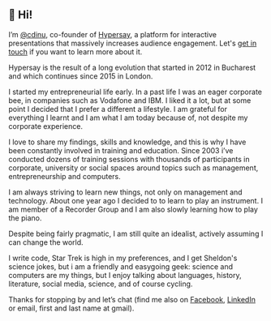## 🖖 Hi!

I’m [@cdinu](https://twitter.com/cdinu), co-founder of [Hypersay](https://hypersay.com/), a platform for interactive presentations that massively increases audience engagement. Let's [get in touch](https://hypersay.com/) if you want to learn more about it.

Hypersay is the result of a long evolution that started in 2012 in Bucharest and which continues since 2015 in London.

I started my entrepreneurial life early. In a past life I was an eager corporate bee, in companies such as Vodafone and IBM. I liked it a lot, but at some point I decided that I prefer a different a lifestyle. I am grateful for everything I learnt and I am what I am today because of, not despite my corporate experience.

I love to share my findings, skills and knowledge, and this is why I have been constantly involved in training and education. Since 2003 i’ve conducted dozens of training sessions with thousands of participants in corporate, university or social spaces around topics such as management, entrepreneurship and computers.

I am always striving to learn new things, not only on management and technology. About one year ago I decided to to learn to play an instrument. I am member of a Recorder Group and I am also slowly learning how to play the piano.

Despite being fairly pragmatic, I am still quite an idealist, actively assuming I can change the world.

I write code, Star Trek is high in my preferences, and I get Sheldon's science jokes, but i am a friendly and easygoing geek: science and computers are my things, but I enjoy talking about languages, history, literature, social media, science, and of course cycling.

Thanks for stopping by and let’s chat (find me also on [Facebook](https://www.facebook.com/cristian.dinu.infoideea), [LinkedIn](https://linkedin.com/in/cdinu) or email, first and last name at gmail).

